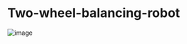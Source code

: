 # Two-wheel-balancing-robot

![image](https://user-images.githubusercontent.com/69707808/170863581-6fc918ea-727b-4399-9ac9-56ada7d2c4ef.png)
